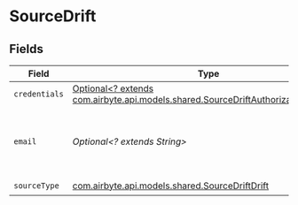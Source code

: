 # SourceDrift


## Fields

| Field                                                                                                                                     | Type                                                                                                                                      | Required                                                                                                                                  | Description                                                                                                                               |
| ----------------------------------------------------------------------------------------------------------------------------------------- | ----------------------------------------------------------------------------------------------------------------------------------------- | ----------------------------------------------------------------------------------------------------------------------------------------- | ----------------------------------------------------------------------------------------------------------------------------------------- |
| `credentials`                                                                                                                             | [Optional<? extends com.airbyte.api.models.shared.SourceDriftAuthorizationMethod>](../../models/shared/SourceDriftAuthorizationMethod.md) | :heavy_minus_sign:                                                                                                                        | N/A                                                                                                                                       |
| `email`                                                                                                                                   | *Optional<? extends String>*                                                                                                              | :heavy_minus_sign:                                                                                                                        | Email used as parameter for contacts stream                                                                                               |
| `sourceType`                                                                                                                              | [com.airbyte.api.models.shared.SourceDriftDrift](../../models/shared/SourceDriftDrift.md)                                                 | :heavy_check_mark:                                                                                                                        | N/A                                                                                                                                       |